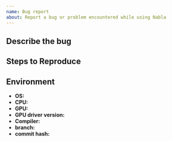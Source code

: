 ```yaml
---
name: Bug report
about: Report a bug or problem encountered while using Nabla
---
```


## Describe the bug
<!-- A clear and concise description of what the bug is. -->

## Steps to Reproduce

<!-- Please describe how the bug you've encountered can be reproduced -->

## Environment

<!-- Please provide the following information -->

* **OS:**
* **CPU:**
* **GPU:**
* **GPU driver version:**
* **Compiler:**
* **branch:**
* **commit hash:**
